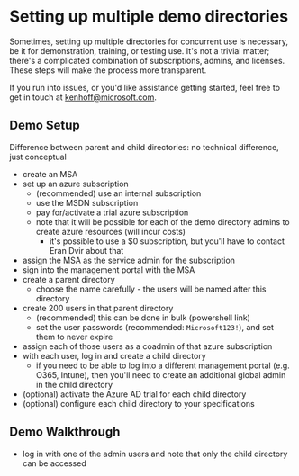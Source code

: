 <!---
Owner:          kenhoff
Owner DL:       adiampm
Last Reviewed:  2015.02.23
--->

# Setting up multiple demo directories

Sometimes, setting up multiple directories for concurrent use is necessary, be it for demonstration, training, or testing use. It's not a trivial matter; there's a complicated combination of subscriptions, admins, and licenses. These steps will make the process more transparent. 

If you run into issues, or you'd like assistance getting started, feel free to get in touch at kenhoff@microsoft.com.

## Demo Setup

Difference between parent and child directories: no technical difference, just conceptual

- create an MSA
- set up an azure subscription
  - (recommended) use an internal subscription
  - use the MSDN subscription
  - pay for/activate a trial azure subscription
  - note that it will be possible for each of the demo directory admins to create azure resources (will incur costs)
    - it's possible to use a $0 subscription, but you'll have to contact Eran Dvir about that
- assign the MSA as the service admin for the subscription
- sign into the management portal with the MSA
- create a parent directory 
  - choose the name carefully - the users will be named after this directory
- create 200 users in that parent directory
  - (recommended) this can be done in bulk (powershell link)
  - set the user passwords (recommended: ```Microsoft123!```), and set them to never expire
- assign each of those users as a coadmin of that azure subscription
- with each user, log in and create a child directory
  - if you need to be able to log into a different management portal (e.g. O365, Intune), then you'll need to create an additional global admin in the child directory
- (optional) activate the Azure AD trial for each child directory
- (optional) configure each child directory to your specifications

## Demo Walkthrough

- log in with one of the admin users and note that only the child directory can be accessed
